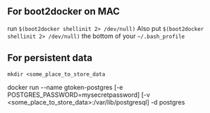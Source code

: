 ## For boot2docker on MAC
run `$(boot2docker shellinit 2> /dev/null)`
Also put `$(boot2docker shellinit 2> /dev/null)` the bottom of your `~/.bash_profile`

## For persistent data
`mkdir <some_place_to_store_data`

docker run --name gtoken-postgres [-e POSTGRES_PASSWORD=mysecretpassword] [-v <some_place_to_store_data>:/var/lib/postgresql] -d postgres
